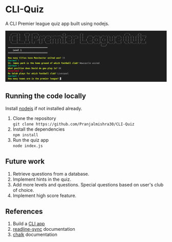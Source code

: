 # CLI-Quiz  
A CLI Premier league quiz app built using nodejs.  

![image](Banner.png)  

## Running the code locally  
Install [nodejs](https://nodejs.org/en/download/) if not installed already.    
1. Clone the repository  
`git clone https://github.com/Pranjalmishra30/CLI-Quiz`  
2. Install the dependencies  
`npm install`  
3. Run the quiz app  
`node index.js`  

## Future work  
1. Retrieve questions from a database.  
2. Implement hints in the quiz.  
3. Add more levels and questions. Special questions based on user's club of choice.  
4. Implement high score feature.  

## References  
1. Build a [CLI app](https://www.youtube.com/watch?v=_L-UszPmy2A&t=795s)  
2. [readline-sync](https://www.npmjs.com/package/readline-sync) documentation  
3. [chalk](https://www.npmjs.com/package/readline-sync) documentation
